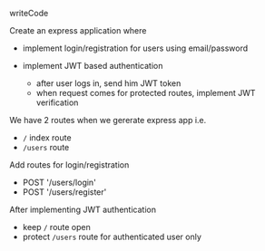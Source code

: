writeCode

Create an express application where

- implement login/registration for users using email/password

- implement JWT based authentication
  - after user logs in, send him JWT token
  - when request comes for protected routes, implement JWT verification

We have 2 routes when we gererate express app i.e.

- `/` index route
- `/users` route

Add routes for login/registration


- POST '/users/login'
- POST '/users/register'

After implementing JWT authentication

- keep `/` route open
- protect `/users` route for authenticated user only
